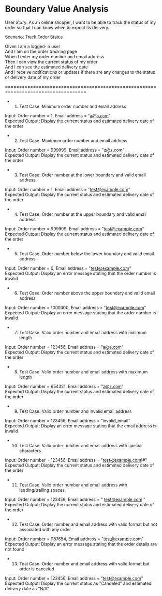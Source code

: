 <h1>Boundary Value Analysis</h1>

User Story: As an online shopper, I want to be able to track the status of my order so that I can know when to expect its delivery.

Scenario: Track Order Status

Given I am a logged-in user <br />
And I am on the order tracking page <br />
When I enter my order number and email address <br />
Then I can view the current status of my order <br />
And I can see the estimated delivery date <br />
And I receive notifications or updates if there are any changes to the status or delivery date of my order <br />

===================================================================================

* 1. Test Case: Minimum order number and email address

Input: Order number = 1, Email address = "a@a.com"<br />
Expected Output: Display the current status and estimated delivery date of the order

* 2. Test Case: Maximum order number and email address

Input: Order number = 999999, Email address = "z@z.com"<br />
Expected Output: Display the current status and estimated delivery date of the order

* 3. Test Case: Order number at the lower boundary and valid email address

Input: Order number = 1, Email address = "test@example.com"<br />
Expected Output: Display the current status and estimated delivery date of the order

* 4. Test Case: Order number at the upper boundary and valid email address

Input: Order number = 999999, Email address = "test@example.com"<br />
Expected Output: Display the current status and estimated delivery date of the order

* 5. Test Case: Order number below the lower boundary and valid email address

Input: Order number = 0, Email address = "test@example.com"<br />
Expected Output: Display an error message stating that the order number is invalid

* 6. Test Case: Order number above the upper boundary and valid email address

Input: Order number = 1000000, Email address = "test@example.com"<br />
Expected Output: Display an error message stating that the order number is invalid

* 7. Test Case: Valid order number and email address with minimum length

Input: Order number = 123456, Email address = "a@a.com"<br />
Expected Output: Display the current status and estimated delivery date of the order

* 8. Test Case: Valid order number and email address with maximum length

Input: Order number = 654321, Email address = "z@z.com"<br />
Expected Output: Display the current status and estimated delivery date of the order

* 9. Test Case: Valid order number and invalid email address

Input: Order number = 123456, Email address = "invalid_email"<br />
Expected Output: Display an error message stating that the email address is invalid

* 10. Test Case: Valid order number and email address with special characters

Input: Order number = 123456, Email address = "test@example.com!#"<br />
Expected Output: Display the current status and estimated delivery date of the order

* 11. Test Case: Valid order number and email address with leading/trailing spaces

Input: Order number = 123456, Email address = " test@example.com "<br />
Expected Output: Display the current status and estimated delivery date of the order

* 12. Test Case: Order number and email address with valid format but not associated with any order

Input: Order number = 987654, Email address = "test@example.com"<br />
Expected Output: Display an error message stating that the order details are not found

* 13. Test Case: Order number and email address with valid format but order is canceled

Input: Order number = 123456, Email address = "test@example.com"<br />
Expected Output: Display the current status as "Canceled" and estimated delivery date as "N/A"
